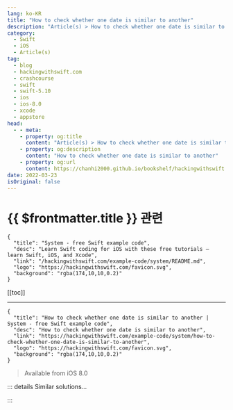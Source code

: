```yaml
---
lang: ko-KR
title: "How to check whether one date is similar to another"
description: "Article(s) > How to check whether one date is similar to another"
category:
  - Swift
  - iOS
  - Article(s)
tag: 
  - blog
  - hackingwithswift.com
  - crashcourse
  - swift
  - swift-5.10
  - ios
  - ios-8.0
  - xcode
  - appstore
head:
  - - meta:
    - property: og:title
      content: "Article(s) > How to check whether one date is similar to another"
    - property: og:description
      content: "How to check whether one date is similar to another"
    - property: og:url
      content: https://chanhi2000.github.io/bookshelf/hackingwithswift.com/example-code/system/how-to-check-whether-one-date-is-similar-to-another.html
date: 2022-03-23
isOriginal: false
---
```


# {{ $frontmatter.title }} 관련

```component VPCard
{
  "title": "System - free Swift example code",
  "desc": "Learn Swift coding for iOS with these free tutorials – learn Swift, iOS, and Xcode",
  "link": "/hackingwithswift.com/example-code/system/README.md",
  "logo": "https://hackingwithswift.com/favicon.svg",
  "background": "rgba(174,10,10,0.2)"
}
```

[[toc]]

---

```component VPCard
{
  "title": "How to check whether one date is similar to another | System - free Swift example code",
  "desc": "How to check whether one date is similar to another",
  "link": "https://hackingwithswift.com/example-code/system/how-to-check-whether-one-date-is-similar-to-another",
  "logo": "https://hackingwithswift.com/favicon.svg",
  "background": "rgba(174,10,10,0.2)"
}
```

> Available from iOS 8.0

<!-- TODO: 작성 -->

<!-- 
Apple’s `Calendar` object gives us lots of useful methods for evaluating dates in various ways. One of the most useful is the method `isDate(_:equalTo:toGranularity:)`, which lets us compare two dates at a specific level of granularity: do these two dates occur in the same minute? The same hour? Or day, week, year? 

As an example, here are two dates for us to work with:

```swift
let first = Date.now
let second = Date.now.addingTimeInterval(10000)
```

We can now check whether those two occur within the same day, like this:

```swift
let sameDay = Calendar.current.isDate(first, equalTo: second, toGranularity: .day)
```

If all you want to do is check whether a date points to some time during today, you should use `isDateInToday()` instead:

```swift
let isToday = Calendar.current.isDateInToday(first)
```

-->

::: details Similar solutions…

<!--
/example-code/language/how-to-check-whether-a-date-is-inside-a-date-range">How to check whether a date is inside a date range 
/example-code/naturallanguage/how-to-find-similar-words-for-a-search-term">How to find similar words for a search term 
/example-code/language/how-to-check-whether-a-module-is-available-using-canimport">How to check whether a module is available using canImport() 
/example-code/system/how-to-show-a-relative-date-and-time-using-relativedatetimeformatter">How to show a relative date and time using RelativeDateTimeFormatter 
/quick-start/swiftui/how-to-create-a-date-picker-and-read-values-from-it">How to create a date picker and read values from it</a>
-->

:::

